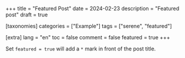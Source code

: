 +++
title = "Featured Post"
date = 2024-02-23
description = "Featured post"
draft = true

[taxonomies]
categories = ["Example"]
tags = ["serene", "featured"]

[extra]
lang = "en"
toc = false
comment = false
featured = true
+++

Set `featured = true` will add a `*` mark in front of the post title.
